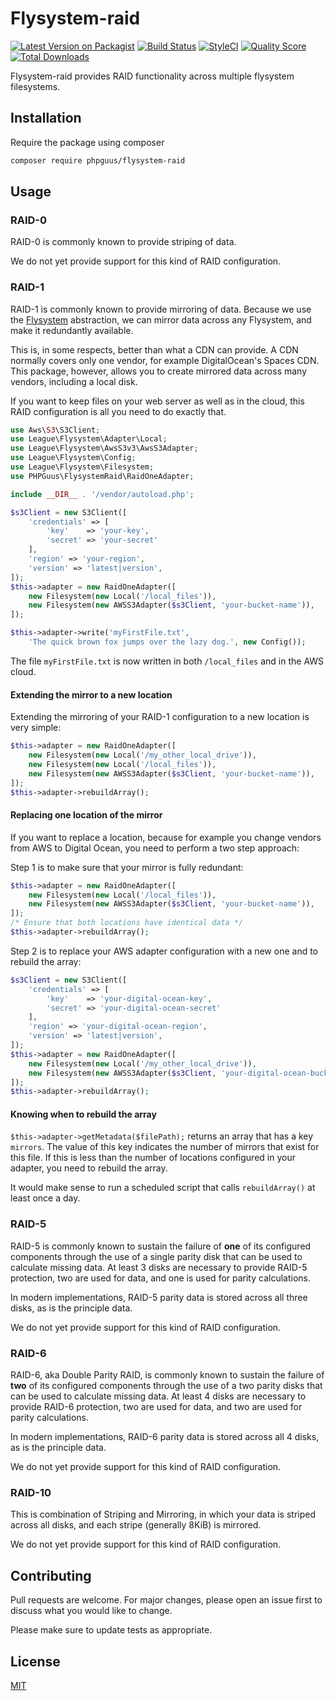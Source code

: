 # Flysystem-raid

[![Latest Version on Packagist](https://img.shields.io/packagist/v/phpguus/flysystem-raid?style=flat-square)](https://packagist.org/packages/phpguus/flysystem-raid)
[![Build Status](https://img.shields.io/travis/com/phpguus/flysystem-raid/master.svg?style=flat-square)](https://travis-ci.com/phpguus/flysystem-raid)
[![StyleCI](https://styleci.io/repos/208583235/shield?branch=master)](https://styleci.io/repos/208583235)
[![Quality Score](https://img.shields.io/scrutinizer/g/spatie/flysystem-dropbox.svg?style=flat-square)](https://scrutinizer-ci.com/g/spatie/flysystem-dropbox)
[![Total Downloads](https://img.shields.io/packagist/dt/spatie/flysystem-dropbox.svg?style=flat-square)](https://packagist.org/packages/spatie/flysystem-dropbox)

Flysystem-raid provides RAID functionality across multiple flysystem filesystems. 

## Installation

Require the package using composer

```bash
composer require phpguus/flysystem-raid
```

## Usage

### RAID-0

RAID-0 is commonly known to provide striping of data.

We do not yet provide support for this kind of RAID configuration.

### RAID-1

RAID-1 is commonly known to provide mirroring of data. Because we use the
[Flysystem](https://github.com/thephpleague/flysystem) abstraction, we can
mirror data across any Flysystem, and make it redundantly available.

This is, in some respects, better than what a CDN can provide. A CDN normally
covers only one vendor, for example DigitalOcean's Spaces CDN. This package,
however, allows you to create mirrored data across many vendors, including a
local disk.

If you want to keep files on your web server as well as in the cloud, this RAID
configuration is all you need to do exactly that.

```php
use Aws\S3\S3Client;
use League\Flysystem\Adapter\Local;
use League\Flysystem\AwsS3v3\AwsS3Adapter;
use League\Flysystem\Config;
use League\Flysystem\Filesystem;
use PHPGuus\FlysystemRaid\RaidOneAdapter;

include __DIR__ . '/vendor/autoload.php';

$s3Client = new S3Client([
    'credentials' => [
        'key'    => 'your-key',
        'secret' => 'your-secret'
    ],
    'region' => 'your-region',
    'version' => 'latest|version',
]);
$this->adapter = new RaidOneAdapter([
    new Filesystem(new Local('/local_files')),
    new Filesystem(new AWSS3Adapter($s3Client, 'your-bucket-name')),
]);

$this->adapter->write('myFirstFile.txt',
    'The quick brown fox jumps over the lazy dog.', new Config());
```

The file `myFirstFile.txt` is now written in both `/local_files` and in the AWS
cloud.

#### Extending the mirror to a new location

Extending the mirroring of your RAID-1 configuration to a new location is very
simple:

```php
$this->adapter = new RaidOneAdapter([
    new Filesystem(new Local('/my_other_local_drive')),
    new Filesystem(new Local('/local_files')),
    new Filesystem(new AWSS3Adapter($s3Client, 'your-bucket-name')),
]);
$this->adapter->rebuildArray();
```

#### Replacing one location of the mirror

If you want to replace a location, because for example you change vendors from
AWS to Digital Ocean, you need to perform a two step approach:

Step 1 is to make sure that your mirror is fully redundant:

```php
$this->adapter = new RaidOneAdapter([
    new Filesystem(new Local('/local_files')),
    new Filesystem(new AWSS3Adapter($s3Client, 'your-bucket-name')),
]);
/* Ensure that both locations have identical data */
$this->adapter->rebuildArray();
```

Step 2 is to replace your AWS adapter configuration with a new one and to
rebuild the array:

```php
$s3Client = new S3Client([
    'credentials' => [
        'key'    => 'your-digital-ocean-key',
        'secret' => 'your-digital-ocean-secret'
    ],
    'region' => 'your-digital-ocean-region',
    'version' => 'latest|version',
]);
$this->adapter = new RaidOneAdapter([
    new Filesystem(new Local('/my_other_local_drive')),
    new Filesystem(new AWSS3Adapter($s3Client, 'your-digital-ocean-bucket-name')),
]);
$this->adapter->rebuildArray();
``` 

#### Knowing when to rebuild the array

```$this->adapter->getMetadata($filePath);``` returns an array that has a key
`mirrors`. The value of this key indicates the number of mirrors that exist for
this file. If this is less than the number of locations configured in your
adapter, you need to rebuild the array.

It would make sense to run a scheduled script that calls `rebuildArray()` at
least once a day. 

### RAID-5

RAID-5 is commonly known to sustain the failure of **one** of its configured
components through the use of a single parity disk that can be used to
calculate missing data. At least 3 disks are necessary to provide RAID-5
protection, two are used for data, and one is used for parity calculations.

In modern implementations, RAID-5 parity data is stored across all three disks,
as is the principle data.

We do not yet provide support for this kind of RAID configuration.

### RAID-6

RAID-6, aka Double Parity RAID, is commonly known to sustain the failure of
**two** of its configured components through the use of a two parity disks that
can be used to calculate missing data. At least 4 disks are necessary to
provide RAID-6 protection, two are used for data, and two are used for parity
calculations.

In modern implementations, RAID-6 parity data is stored across all 4 disks,
as is the principle data.

We do not yet provide support for this kind of RAID configuration.

### RAID-10

This is combination of Striping and Mirroring, in which your data is striped
across all disks, and each stripe (generally 8KiB) is mirrored.

We do not yet provide support for this kind of RAID configuration.

## Contributing
Pull requests are welcome. For major changes, please open an issue first to
discuss what you would like to change.

Please make sure to update tests as appropriate.

## License
[MIT](./LICENSE.md)
